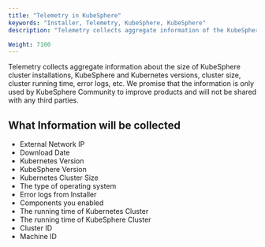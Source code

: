 ```yaml
---
title: "Telemetry in KubeSphere"
keywords: "Installer, Telemetry, KubeSphere, KubeSphere"
description: "Telemetry collects aggregate information of the KubeSphere installation."

Weight: 7100
---
```


Telemetry collects aggregate information about the size of KubeSphere cluster installations, KubeSphere and Kubernetes versions, cluster size, cluster running time, error logs, etc. We promise that the information is only used by KubeSphere Community to improve products and will not be shared with any third parties.

## What Information will be collected

- External Network IP
- Download Date
- Kubernetes Version
- KubeSphere Version
- Kubernetes Cluster Size
- The type of operating system
- Error logs from Installer
- Components you enabled
- The running time of Kubernetes Cluster
- The running time of KubeSphere Cluster
- Cluster ID
- Machine ID
